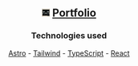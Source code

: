 <h2 align="center">
    <img alt="logo" src="./public/logo.webp" style="width: 16px;"/>
    <a href="https://fernando.haroware.com/" target="_blank">Portfolio</a>
</h2>

<div align="center">
<h3>
Technologies used
</h3>

[Astro](https://astro.build/) - [Tailwind](https://tailwindcss.com/) -
[TypeScript](https://www.typescriptlang.org/) - [React](https://reactjs.org/)
</div>
